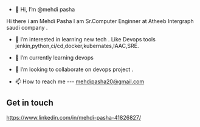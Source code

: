 - 👋 Hi, I’m @mehdi pasha

Hi there i am Mehdi Pasha
I am Sr.Computer Enginner at Atheeb Intergraph saudi company .

- 👀 I’m interested in learning new tech .
Like Devops tools jenkin,python,ci/cd,docker,kubernates,IAAC,SRE.

- 🌱 I’m currently learning devops

- 💞️ I’m looking to collaborate on devops project .
- 📫 How to reach me --- mehdipasha20@gmail.com

Get in touch 
------------

https://www.linkedin.com/in/mehdi-pasha-41826827/
<!---
mehdidevops2030/mehdidevops2030 is a ✨ special ✨ repository because its `README.md` (this file) appears on your GitHub profile.
You can click the Preview link to take a look at your changes.
--->
